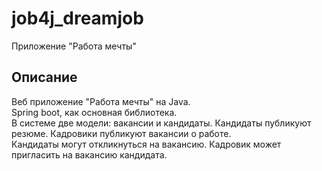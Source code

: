 # job4j_dreamjob
Приложение "Работа мечты"

## Описание
Веб приложение "Работа мечты" на Java.  
Spring boot, как основная библиотека.  
В системе две модели: вакансии и кандидаты. Кандидаты публикуют резюме. Кадровики публикуют вакансии о работе.  
Кандидаты могут откликнуться на вакансию. Кадровик может пригласить на вакансию кандидата.

 
